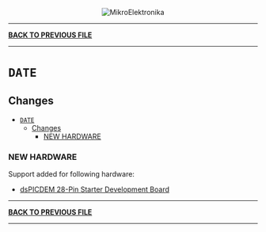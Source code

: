 <p align="center">
  <img src="http://www.mikroe.com/img/designs/beta/logo_small.png?raw=true" alt="MikroElektronika"/>
</p>

---

**[BACK TO PREVIOUS FILE](../changelog.md)**

---

# `DATE`

## Changes

- [`DATE`](#date)
  - [Changes](#changes)
    - [NEW HARDWARE](#new-hardware)

### NEW HARDWARE

Support added for following hardware:

+ [dsPICDEM 28-Pin Starter Development Board](https://mplab-discover.microchip.com/v2/item/com.microchip.portal.evalboard/com.microchip.subcategories.modules-and-peripherals.clocks-and-clock-generation.osc/mcu08.dm300017/1.0.0?view=about)

---

**[BACK TO PREVIOUS FILE](../changelog.md)**

---
